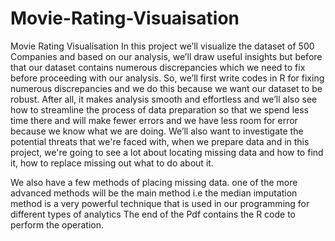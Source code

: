 # Movie-Rating-Visuaisation
Movie Rating Visualisation
In this project we’ll visualize the dataset of 500 Companies and based on our analysis, we’ll draw useful insights but before that our dataset contains numerous discrepancies which we need to fix before proceeding with our analysis. So, we’ll first write codes in R for fixing numerous discrepancies and we do this because we want our dataset to be robust. After all, it makes analysis smooth and effortless and we’ll also see how to streamline the process of data preparation so that we spend less time there and will make fewer errors and we have less room for error because we know what we are doing.
We’ll also want to investigate the potential threats that we're faced with, when we prepare data and in this project, we're going to see a lot about locating missing data and how to find it, how to replace missing out what to do about it.

We also have a few methods of placing missing data. one of the more advanced methods will be the main method i.e the median imputation method is a very powerful technique that is used in our programming for different types of analytics
The end of the Pdf contains the R code to perform the operation.
